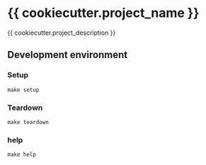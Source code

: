 # {{ cookiecutter.project_name }}
{{ cookiecutter.project_description }}

## Development environment
### Setup
```shell
make setup
```

### Teardown
```shell
make teardown
```

### help
```shell
make help
```

